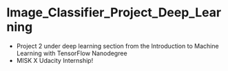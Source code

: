 # Image_Classifier_Project_Deep_Learning
* Project 2 under deep learning section from the Introduction to Machine Learning with TensorFlow Nanodegree 
* MISK X Udacity Internship!
